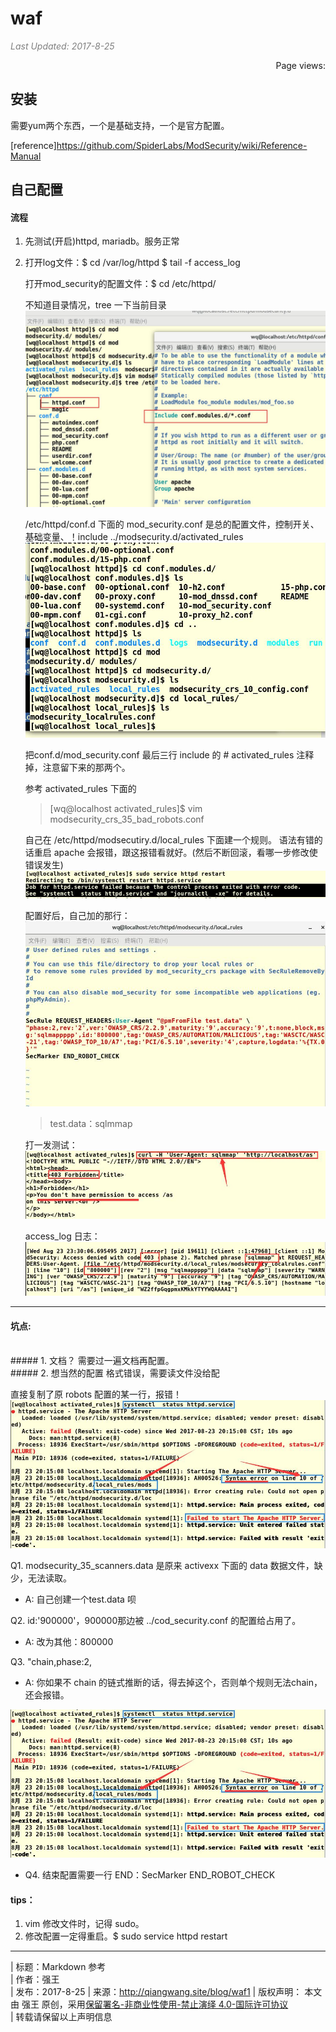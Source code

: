 # waf

<i style="color:grey">Last Updated: 2017-8-25</i>  
<script async src="//dn-lbstatics.qbox.me/busuanzi/2.3/busuanzi.pure.mini.js"></script>
<span id="busuanzi_container_page_pv" style="float:right;">
  Page views: <span id="busuanzi_value_page_pv"></span>
</span><br>

## 安装
需要yum两个东西，一个是基础支持，一个是官方配置。

[reference]<https://github.com/SpiderLabs/ModSecurity/wiki/Reference-Manual>

## 自己配置

#### 流程
1. 先测试(开启)httpd, mariadb。服务正常

2. 打开log文件：$ cd /var/log/httpd
                $ tail -f access_log

    打开mod_security的配置文件：$ cd /etc/httpd/
    
    不知道目录情况，tree 一下当前目录![tree](waf1_tree.jpg)  

    /etc/httpd/conf.d 下面的 mod_security.conf 是总的配置文件，控制开关、基础变量、！include ../modsecurity.d/activated_rules ![dir](waf1_dir.jpg)

    把conf.d/mod_security.conf 最后三行 include 的 # activated_rules 注释掉，注意留下来的那两个。

    参考 activated_rules 下面的
    > [wq@localhost activated_rules]$ vim modsecurity_crs_35_bad_robots.conf 

    自己在 /etc/httpd/modsecutiry.d/local_rules 下面建一个规则。
    语法有错的话重启 apache 会报错，跟这报错看就好。(然后不断回滚，看哪一步修改使错误发生)
    ![syntax](waf1_syntax.jpg)

    配置好后，自己加的那行：![test1](waf1_test1.jpg)
    > test.data：sqlmmap

    打一发测试：![curl](waf1_curl.jpg)

    access_log 日志：![access_log.jpg](waf1_access_log.jpg)
---


#### 坑点:
<br>
##### 1. 文档？
需要过一遍文档再配置。

<br>
##### 2. 想当然的配置
格式错误，需要读文件没给配

直接复制了原 robots 配置的某一行，报错！
![error](waf1_error.jpg)

Q1. modsecurity_35_scanners.data 是原来 activexx 下面的 data 数据文件，缺少，无法读取。

* A: 自己创建一个test.data 呗

Q2. id:'900000'，900000那边被 ../cod_security.conf 的配置给占用了。

* A: 改为其他：800000

Q3. "chain,phase:2,

* A: 你如果不 chain 的链式推断的话，得去掉这个，否则单个规则无法chain，还会报错。

![error2](waf1_error.jpg)

* Q4. 结束配置需要一行 END：SecMarker END_ROBOT_CHECK

#### tips：
1. vim 修改文件时，记得 sudo。
2. 修改配置一定得重启。$ sudo service httpd restart


---

| 标题：Markdown 参考  
| 作者：强王  
| 发布：2017-8-25 
| 来源：http://qiangwang.site/blog/waf1
| 版权声明： 本文由 强王 原创，采用[保留署名-非商业性使用-禁止演绎 4.0-国际许可协议](https://creativecommons.org/licenses/by-nc-nd/4.0/deed.zh)  
| 转载请保留以上声明信息

<!--


正则学习，linux 的正则。
-->